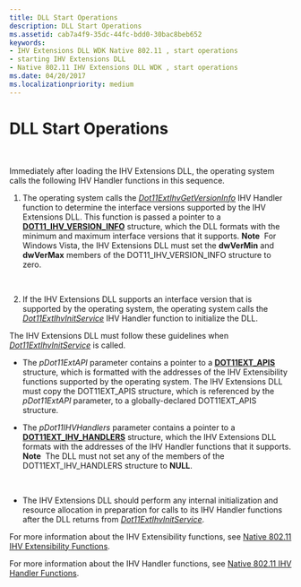 ```yaml
---
title: DLL Start Operations
description: DLL Start Operations
ms.assetid: cab7a4f9-35dc-44fc-bdd0-30bac8beb652
keywords:
- IHV Extensions DLL WDK Native 802.11 , start operations
- starting IHV Extensions DLL
- Native 802.11 IHV Extensions DLL WDK , start operations
ms.date: 04/20/2017
ms.localizationpriority: medium
---
```


# DLL Start Operations




 

Immediately after loading the IHV Extensions DLL, the operating system calls the following IHV Handler functions in this sequence.

1.  The operating system calls the [*Dot11ExtIhvGetVersionInfo*](https://docs.microsoft.com/windows-hardware/drivers/ddi/wlanihv/nc-wlanihv-dot11extihv_get_version_info) IHV Handler function to determine the interface versions supported by the IHV Extensions DLL. This function is passed a pointer to a [**DOT11\_IHV\_VERSION\_INFO**](https://docs.microsoft.com/windows-hardware/drivers/ddi/wlanihv/ns-wlanihv-_dot11_ihv_version_info) structure, which the DLL formats with the minimum and maximum interface versions that it supports.
    **Note**  For Windows Vista, the IHV Extensions DLL must set the **dwVerMin** and **dwVerMax** members of the DOT11\_IHV\_VERSION\_INFO structure to zero.

     

2.  If the IHV Extensions DLL supports an interface version that is supported by the operating system, the operating system calls the [*Dot11ExtIhvInitService*](https://docs.microsoft.com/windows-hardware/drivers/ddi/wlanihv/nc-wlanihv-dot11extihv_init_service) IHV Handler function to initialize the DLL.

The IHV Extensions DLL must follow these guidelines when [*Dot11ExtIhvInitService*](https://docs.microsoft.com/windows-hardware/drivers/ddi/wlanihv/nc-wlanihv-dot11extihv_init_service) is called.

-   The *pDot11ExtAPI* parameter contains a pointer to a [**DOT11EXT\_APIS**](https://docs.microsoft.com/windows-hardware/drivers/ddi/wlanihv/ns-wlanihv-_dot11ext_apis) structure, which is formatted with the addresses of the IHV Extensibility functions supported by the operating system. The IHV Extensions DLL must copy the DOT11EXT\_APIS structure, which is referenced by the *pDot11ExtAPI* parameter, to a globally-declared DOT11EXT\_APIS structure.

-   The *pDot11IHVHandlers* parameter contains a pointer to a [**DOT11EXT\_IHV\_HANDLERS**](https://docs.microsoft.com/windows-hardware/drivers/ddi/wlanihv/ns-wlanihv-_dot11ext_ihv_handlers) structure, which the IHV Extensions DLL formats with the addresses of the IHV Handler functions that it supports.
    **Note**  The DLL must not set any of the members of the DOT11EXT\_IHV\_HANDLERS structure to **NULL**.

     

-   The IHV Extensions DLL should perform any internal initialization and resource allocation in preparation for calls to its IHV Handler functions after the DLL returns from [*Dot11ExtIhvInitService*](https://docs.microsoft.com/windows-hardware/drivers/ddi/wlanihv/nc-wlanihv-dot11extihv_init_service).

For more information about the IHV Extensibility functions, see [Native 802.11 IHV Extensibility Functions](https://docs.microsoft.com/windows-hardware/drivers/network/native-802-11-ihv-extensibility-functions).

For more information about the IHV Handler functions, see [Native 802.11 IHV Handler Functions](https://docs.microsoft.com/windows-hardware/drivers/network/native-802-11-ihv-handler-functions).

 

 





